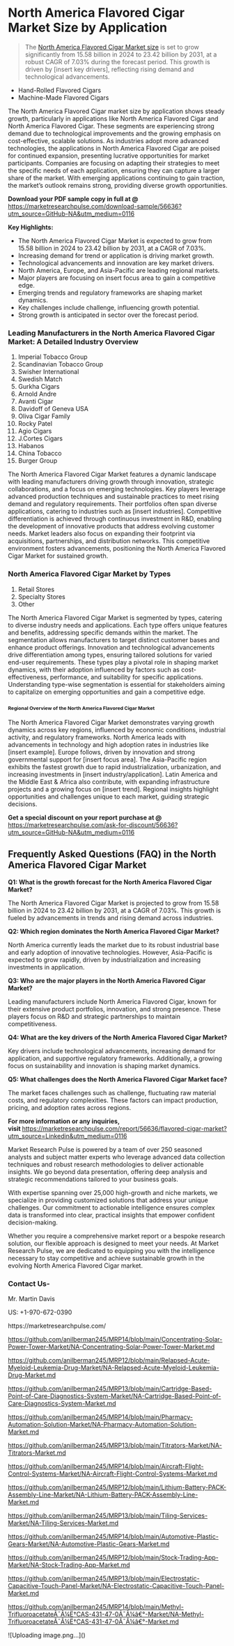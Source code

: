 <h1>North America Flavored Cigar Market&nbsp;Size by Application</h1><blockquote><p>The <a href="https://marketresearchpulse.com/download-sample/56636?utm_source=GitHub-NA&amp;utm_medium=0116">North America Flavored Cigar Market size</a> is set to grow significantly from 15.58 billion in 2024 to 23.42 billion by 2031, at a robust CAGR of 7.03% during the forecast period. This growth is driven by [insert key drivers], reflecting rising demand and technological advancements.</p></blockquote><ul><li>Hand-Rolled Flavored Cigars<li> Machine-Made Flavored Cigars</li></ul><p>The North America Flavored Cigar market size by application shows steady growth, particularly in applications like North America Flavored Cigar and North America Flavored Cigar. These segments are experiencing strong demand due to technological improvements and the growing emphasis on cost-effective, scalable solutions. As industries adopt more advanced technologies, the applications in North America Flavored Cigar are poised for continued expansion, presenting lucrative opportunities for market participants. Companies are focusing on adapting their strategies to meet the specific needs of each application, ensuring they can capture a larger share of the market. With emerging applications continuing to gain traction, the market’s outlook remains strong, providing diverse growth opportunities.</p><p><strong>Download your PDF sample copy in full at @ </strong><a href="https://marketresearchpulse.com/download-sample/56636?utm_source=GitHub-NA&amp;utm_medium=0116">https://marketresearchpulse.com/download-sample/56636?utm_source=GitHub-NA&amp;utm_medium=0116</a></p><p><strong>Key Highlights: </strong></p><ul><li>The North America Flavored Cigar Market is expected to grow from 15.58 billion in 2024 to 23.42 billion by 2031, at a CAGR of 7.03%.</li><li>Increasing demand for trend or application is driving market growth.</li><li>Technological advancements and innovation are key market drivers.</li><li>North America, Europe, and Asia-Pacific are leading regional markets.</li><li>Major players are focusing on insert focus area to gain a competitive edge.</li><li>Emerging trends and regulatory frameworks are shaping market dynamics.</li><li>Key challenges include challenge, influencing growth potential.</li><li>Strong growth is anticipated in sector over the forecast period.</li></ul><h3>Leading Manufacturers in the North America Flavored Cigar Market: A Detailed Industry Overview</h3><ol><li>Imperial Tobacco Group</li><li>Scandinavian Tobacco Group</li><li>Swisher International</li><li>Swedish Match</li><li>Gurkha Cigars</li><li>Arnold Andre</li><li>Avanti Cigar</li><li>Davidoff of Geneva USA</li><li>Oliva Cigar Family</li><li>Rocky Patel</li><li>Agio Cigars</li><li>J.Cortes Cigars</li><li>Habanos</li><li>China Tobacco</li><li>Burger Group</li></ol><div class="flex max-w-full flex-col flex-grow"><div class="min-h-8 text-message flex w-full flex-col items-end gap-2 whitespace-normal break-words [.text-message+&amp;]:mt-5" dir="auto" data-message-author-role="assistant" data-message-id="fd8432e4-4910-450d-b182-61b7bfb0a01f" data-message-model-slug="gpt-4o"><div class="flex w-full flex-col gap-1 empty:hidden first:pt-[3px]"><div class="markdown prose w-full break-words dark:prose-invert light"><p>The North America Flavored Cigar Market features a dynamic landscape with leading manufacturers driving growth through innovation, strategic collaborations, and a focus on emerging technologies. Key players leverage advanced production techniques and sustainable practices to meet rising demand and regulatory requirements. Their portfolios often span diverse applications, catering to industries such as [insert industries]. Competitive differentiation is achieved through continuous investment in R&amp;D, enabling the development of innovative products that address evolving customer needs. Market leaders also focus on expanding their footprint via acquisitions, partnerships, and distribution networks. This competitive environment fosters advancements, positioning the North America Flavored Cigar Market for sustained growth.</p></div></div></div></div><h3>North America Flavored Cigar Market by Types</h3><ol><li>Retail Stores<li> Specialty Stores<li> Other</li></ol><div class="flex max-w-full flex-col flex-grow"><div class="min-h-8 text-message flex w-full flex-col items-end gap-2 whitespace-normal break-words [.text-message+&amp;]:mt-5" dir="auto" data-message-author-role="assistant" data-message-id="084470be-0bb7-4664-bddf-5156b4f41249" data-message-model-slug="gpt-4o-mini"><div class="flex w-full flex-col gap-1 empty:hidden first:pt-[3px]"><div class="markdown prose w-full break-words dark:prose-invert light"><p>The North America Flavored Cigar Market is segmented by types, catering to diverse industry needs and applications. Each type offers unique features and benefits, addressing specific demands within the market. The segmentation allows manufacturers to target distinct customer bases and enhance product offerings. Innovation and technological advancements drive differentiation among types, ensuring tailored solutions for varied end-user requirements. These types play a pivotal role in shaping market dynamics, with their adoption influenced by factors such as cost-effectiveness, performance, and suitability for specific applications. Understanding type-wise segmentation is essential for stakeholders aiming to capitalize on emerging opportunities and gain a competitive edge.</p></div></div></div></div><h3><span style="font-size: 11px;">Regional Overview of the North America Flavored Cigar Market</span></h3><div class="flex max-w-full flex-col flex-grow"><div class="min-h-8 text-message flex w-full flex-col items-end gap-2 whitespace-normal break-words [.text-message+&amp;]:mt-5" dir="auto" data-message-author-role="assistant" data-message-id="e9038762-ce64-4e30-91c9-9bd413514231" data-message-model-slug="gpt-4o-mini"><div class="flex w-full flex-col gap-1 empty:hidden first:pt-[3px]"><div class="markdown prose w-full break-words dark:prose-invert light"><p>The North America Flavored Cigar Market demonstrates varying growth dynamics across key regions, influenced by economic conditions, industrial activity, and regulatory frameworks. North America leads with advancements in technology and high adoption rates in industries like [insert example]. Europe follows, driven by innovation and strong governmental support for [insert focus area]. The Asia-Pacific region exhibits the fastest growth due to rapid industrialization, urbanization, and increasing investments in [insert industry/application]. Latin America and the Middle East &amp; Africa also contribute, with expanding infrastructure projects and a growing focus on [insert trend]. Regional insights highlight opportunities and challenges unique to each market, guiding strategic decisions.</p></div></div></div></div><p><strong>Get a special discount on your report purchase at @ </strong><a href="https://marketresearchpulse.com/ask-for-discount/56636?utm_source=GitHub-NA&amp;utm_medium=0116">https://marketresearchpulse.com/ask-for-discount/56636?utm_source=GitHub-NA&amp;utm_medium=0116</a></p><h2>Frequently Asked Questions (FAQ) in the North America Flavored Cigar Market</h2><p><strong>Q1: What is the growth forecast for the North America Flavored Cigar Market?</strong></p><p>The North America Flavored Cigar Market is projected to grow from 15.58 billion in 2024 to 23.42 billion by 2031, at a CAGR of 7.03%. This growth is fueled by advancements in trends and rising demand across industries.</p><p><strong>Q2: Which region dominates the North America Flavored Cigar Market?</strong></p><p>North America currently leads the market due to its robust industrial base and early adoption of innovative technologies. However, Asia-Pacific is expected to grow rapidly, driven by industrialization and increasing investments in application.</p><p><strong>Q3: Who are the major players in the North America Flavored Cigar Market?</strong></p><p>Leading manufacturers include North America Flavored Cigar, known for their extensive product portfolios, innovation, and strong presence. These players focus on R&amp;D and strategic partnerships to maintain competitiveness.</p><p><strong>Q4: What are the key drivers of the North America Flavored Cigar Market?</strong></p><p>Key drivers include technological advancements, increasing demand for application, and supportive regulatory frameworks. Additionally, a growing focus on sustainability and innovation is shaping market dynamics.</p><p><strong>Q5: What challenges does the North America Flavored Cigar Market face?</strong></p><p>The market faces challenges such as challenge, fluctuating raw material costs, and regulatory complexities. These factors can impact production, pricing, and adoption rates across regions.</p><p><strong>For more information or any inquiries, visit&nbsp;</strong><a href="https://marketresearchpulse.com/report/56636/flavored-cigar-market?utm_source=Linkedin&utm_medium=0116">https://marketresearchpulse.com/report/56636/flavored-cigar-market?utm_source=Linkedin&utm_medium=0116</a></p><p>Market Research Pulse is powered by a team of over 250 seasoned analysts and subject matter experts who leverage advanced data collection techniques and robust research methodologies to deliver actionable insights. We go beyond data presentation, offering deep analysis and strategic recommendations tailored to your business goals.</p><p>With expertise spanning over 25,000 high-growth and niche markets, we specialize in providing customized solutions that address your unique challenges. Our commitment to actionable intelligence ensures complex data is transformed into clear, practical insights that empower confident decision-making.</p><p>Whether you require a comprehensive market report or a bespoke research solution, our flexible approach is designed to meet your needs. At Market Research Pulse, we are dedicated to equipping you with the intelligence necessary to stay competitive and achieve sustainable growth in the evolving North America Flavored Cigar market.</p><h3><strong>Contact Us-</strong></h3><p>Mr. Martin Davis</p><p>US: +1-970-672-0390</p><p>https://marketresearchpulse.com/</p><p><a href="https://github.com/anilberman245/MRP14/blob/main/Concentrating-Solar-Power-Tower-Market/NA-Concentrating-Solar-Power-Tower-Market.md">https://github.com/anilberman245/MRP14/blob/main/Concentrating-Solar-Power-Tower-Market/NA-Concentrating-Solar-Power-Tower-Market.md</a></p><p><a href="https://github.com/anilberman245/MRP12/blob/main/Relapsed-Acute-Myeloid-Leukemia-Drug-Market/NA-Relapsed-Acute-Myeloid-Leukemia-Drug-Market.md">https://github.com/anilberman245/MRP12/blob/main/Relapsed-Acute-Myeloid-Leukemia-Drug-Market/NA-Relapsed-Acute-Myeloid-Leukemia-Drug-Market.md</a></p><p><a href="https://github.com/anilberman245/MRP13/blob/main/Cartridge-Based-Point-of-Care-Diagnostics-System-Market/NA-Cartridge-Based-Point-of-Care-Diagnostics-System-Market.md">https://github.com/anilberman245/MRP13/blob/main/Cartridge-Based-Point-of-Care-Diagnostics-System-Market/NA-Cartridge-Based-Point-of-Care-Diagnostics-System-Market.md</a></p><p><a href="https://github.com/anilberman245/MRP14/blob/main/Pharmacy-Automation-Solution-Market/NA-Pharmacy-Automation-Solution-Market.md">https://github.com/anilberman245/MRP14/blob/main/Pharmacy-Automation-Solution-Market/NA-Pharmacy-Automation-Solution-Market.md</a></p><p><a href="https://github.com/anilberman245/MRP13/blob/main/Titrators-Market/NA-Titrators-Market.md">https://github.com/anilberman245/MRP13/blob/main/Titrators-Market/NA-Titrators-Market.md</a></p><p><a href="https://github.com/anilberman245/MRP14/blob/main/Aircraft-Flight-Control-Systems-Market/NA-Aircraft-Flight-Control-Systems-Market.md">https://github.com/anilberman245/MRP14/blob/main/Aircraft-Flight-Control-Systems-Market/NA-Aircraft-Flight-Control-Systems-Market.md</a></p><p><a href="https://github.com/anilberman245/MRP12/blob/main/Lithium-Battery-PACK-Assembly-Line-Market/NA-Lithium-Battery-PACK-Assembly-Line-Market.md">https://github.com/anilberman245/MRP12/blob/main/Lithium-Battery-PACK-Assembly-Line-Market/NA-Lithium-Battery-PACK-Assembly-Line-Market.md</a></p><p><a href="https://github.com/anilberman245/MRP13/blob/main/Tiling-Services-Market/NA-Tiling-Services-Market.md">https://github.com/anilberman245/MRP13/blob/main/Tiling-Services-Market/NA-Tiling-Services-Market.md</a></p><p><a href="https://github.com/anilberman245/MRP14/blob/main/Automotive-Plastic-Gears-Market/NA-Automotive-Plastic-Gears-Market.md">https://github.com/anilberman245/MRP14/blob/main/Automotive-Plastic-Gears-Market/NA-Automotive-Plastic-Gears-Market.md</a></p><p><a href="https://github.com/anilberman245/MRP12/blob/main/Stock-Trading-App-Market/NA-Stock-Trading-App-Market.md">https://github.com/anilberman245/MRP12/blob/main/Stock-Trading-App-Market/NA-Stock-Trading-App-Market.md</a></p><p><a href="https://github.com/anilberman245/MRP13/blob/main/Electrostatic-Capacitive-Touch-Panel-Market/NA-Electrostatic-Capacitive-Touch-Panel-Market.md">https://github.com/anilberman245/MRP13/blob/main/Electrostatic-Capacitive-Touch-Panel-Market/NA-Electrostatic-Capacitive-Touch-Panel-Market.md</a></p><p><a href="https://github.com/anilberman245/MRP14/blob/main/Methyl-TrifluoroacetateÃ¯Â¼Ë†CAS-431-47-0Ã¯Â¼â€°-Market/NA-Methyl-TrifluoroacetateÃ¯Â¼Ë†CAS-431-47-0Ã¯Â¼â€°-Market.md">https://github.com/anilberman245/MRP14/blob/main/Methyl-TrifluoroacetateÃ¯Â¼Ë†CAS-431-47-0Ã¯Â¼â€°-Market/NA-Methyl-TrifluoroacetateÃ¯Â¼Ë†CAS-431-47-0Ã¯Â¼â€°-Market.md</a></p>
![Uploading image.png…]()
